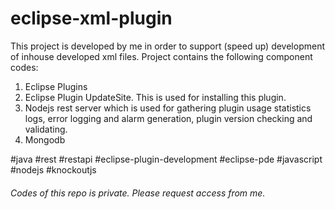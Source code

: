 # eclipse-xml-plugin
This project is developed by me in order to support (speed up) development of inhouse developed xml files.
Project contains the following component codes:
1. Eclipse Plugins
2. Eclipse Plugin UpdateSite. This is used for installing this plugin.
3. Nodejs rest server which is used for gathering plugin usage statistics logs, error logging and alarm generation, plugin version checking and validating.
4. Mongodb

#java #rest #restapi #eclipse-plugin-development #eclipse-pde #javascript #nodejs #knockoutjs

###### Codes of this repo is private. Please request access from me.

